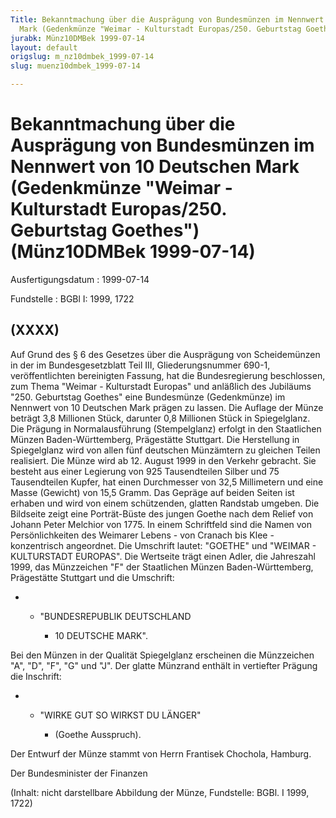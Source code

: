 ```yaml
---
Title: Bekanntmachung über die Ausprägung von Bundesmünzen im Nennwert von 10 Deutschen
  Mark (Gedenkmünze "Weimar - Kulturstadt Europas/250. Geburtstag Goethes")
jurabk: Münz10DMBek 1999-07-14
layout: default
origslug: m_nz10dmbek_1999-07-14
slug: muenz10dmbek_1999-07-14

---
```


# Bekanntmachung über die Ausprägung von Bundesmünzen im Nennwert von 10 Deutschen Mark (Gedenkmünze "Weimar - Kulturstadt Europas/250. Geburtstag Goethes") (Münz10DMBek 1999-07-14)

Ausfertigungsdatum
:   1999-07-14

Fundstelle
:   BGBl I: 1999, 1722



## (XXXX)

Auf Grund des § 6 des Gesetzes über die Ausprägung von Scheidemünzen in der im Bundesgesetzblatt Teil III, Gliederungsnummer 690-1, veröffentlichten bereinigten Fassung, hat die Bundesregierung beschlossen, zum Thema "Weimar - Kulturstadt Europas" und anläßlich des Jubiläums "250. Geburtstag Goethes" eine Bundesmünze (Gedenkmünze) im Nennwert von 10 Deutschen Mark prägen zu lassen.
Die Auflage der Münze beträgt 3,8 Millionen Stück, darunter 0,8 Millionen Stück in Spiegelglanz. Die Prägung in Normalausführung (Stempelglanz) erfolgt in den Staatlichen Münzen Baden-Württemberg, Prägestätte Stuttgart. Die Herstellung in Spiegelglanz wird von allen fünf deutschen Münzämtern zu gleichen Teilen realisiert.
Die Münze wird ab 12. August 1999 in den Verkehr gebracht. Sie besteht aus einer Legierung von 925 Tausendteilen Silber und 75 Tausendteilen Kupfer, hat einen Durchmesser von 32,5 Millimetern und eine Masse (Gewicht) von 15,5 Gramm. Das Gepräge auf beiden Seiten ist erhaben und wird von einem schützenden, glatten Randstab umgeben.
Die Bildseite zeigt eine Porträt-Büste des jungen Goethe nach dem Relief von Johann Peter Melchior von 1775. In einem Schriftfeld sind die Namen von Persönlichkeiten des Weimarer Lebens - von Cranach bis Klee - konzentrisch angeordnet. Die Umschrift lautet:
"GOETHE" und "WEIMAR - KULTURSTADT EUROPAS".
Die Wertseite trägt einen Adler, die Jahreszahl 1999, das Münzzeichen "F" der Staatlichen Münzen Baden-Württemberg, Prägestätte Stuttgart und die Umschrift:

*
    *   "BUNDESREPUBLIK DEUTSCHLAND

        *   10 DEUTSCHE MARK".









Bei den Münzen in der Qualität Spiegelglanz erscheinen die Münzzeichen "A", "D", "F", "G" und "J".
Der glatte Münzrand enthält in vertiefter Prägung die Inschrift:

*
    *   "WIRKE GUT SO WIRKST DU LÄNGER"

        *   (Goethe Ausspruch).









Der Entwurf der Münze stammt von Herrn Frantisek Chochola, Hamburg.

Der Bundesminister der Finanzen

(Inhalt: nicht darstellbare Abbildung der Münze,
Fundstelle: BGBl. I 1999, 1722)

